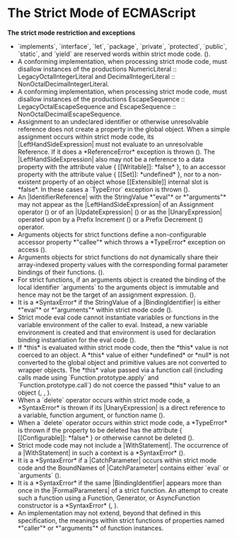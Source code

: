 # The Strict Mode of ECMAScript
  <p><b>The strict mode restriction and exceptions</b></p>
  <ul>
    <li>
      `implements`, `interface`, `let`, `package`, `private`, `protected`, `public`, `static`, and `yield` are reserved words within strict mode code. (<emu-xref href="#sec-keywords-and-reserved-words"></emu-xref>).
    </li>
    <li>
      A conforming implementation, when processing strict mode code, must disallow instances of the productions <emu-grammar>NumericLiteral :: LegacyOctalIntegerLiteral</emu-grammar> and <emu-grammar>DecimalIntegerLiteral :: NonOctalDecimalIntegerLiteral</emu-grammar>.
    </li>
    <li>
      A conforming implementation, when processing strict mode code, must disallow instances of the productions <emu-grammar>EscapeSequence :: LegacyOctalEscapeSequence</emu-grammar> and <emu-grammar>EscapeSequence :: NonOctalDecimalEscapeSequence</emu-grammar>.
    </li>
    <li>
      Assignment to an undeclared identifier or otherwise unresolvable reference does not create a property in the global object. When a simple assignment occurs within strict mode code, its |LeftHandSideExpression| must not evaluate to an unresolvable Reference. If it does a *ReferenceError* exception is thrown (<emu-xref href="#sec-putvalue"></emu-xref>). The |LeftHandSideExpression| also may not be a reference to a data property with the attribute value { [[Writable]]: *false* }, to an accessor property with the attribute value { [[Set]]: *undefined* }, nor to a non-existent property of an object whose [[Extensible]] internal slot is *false*. In these cases a `TypeError` exception is thrown (<emu-xref href="#sec-assignment-operators"></emu-xref>).
    </li>
    <li>
      An |IdentifierReference| with the StringValue *"eval"* or *"arguments"* may not appear as the |LeftHandSideExpression| of an Assignment operator (<emu-xref href="#sec-assignment-operators"></emu-xref>) or of an |UpdateExpression| (<emu-xref href="#sec-update-expressions"></emu-xref>) or as the |UnaryExpression| operated upon by a Prefix Increment (<emu-xref href="#sec-prefix-increment-operator"></emu-xref>) or a Prefix Decrement (<emu-xref href="#sec-prefix-decrement-operator"></emu-xref>) operator.
    </li>
    <li>
      Arguments objects for strict functions define a non-configurable accessor property *"callee"* which throws a *TypeError* exception on access (<emu-xref href="#sec-createunmappedargumentsobject"></emu-xref>).
    </li>
    <li>
      Arguments objects for strict functions do not dynamically share their <emu-xref href="#array-index">array-indexed</emu-xref> property values with the corresponding formal parameter bindings of their functions. (<emu-xref href="#sec-arguments-exotic-objects"></emu-xref>).
    </li>
    <li>
      For strict functions, if an arguments object is created the binding of the local identifier `arguments` to the arguments object is immutable and hence may not be the target of an assignment expression. (<emu-xref href="#sec-functiondeclarationinstantiation"></emu-xref>).
    </li>
    <li>
      It is a *SyntaxError* if the StringValue of a |BindingIdentifier| is either *"eval"* or *"arguments"* within strict mode code (<emu-xref href="#sec-identifiers-static-semantics-early-errors"></emu-xref>).
    </li>
    <li>
      Strict mode eval code cannot instantiate variables or functions in the variable environment of the caller to eval. Instead, a new variable environment is created and that environment is used for declaration binding instantiation for the eval code (<emu-xref href="#sec-eval-x"></emu-xref>).
    </li>
    <li>
      If *this* is evaluated within strict mode code, then the *this* value is not coerced to an object. A *this* value of either *undefined* or *null* is not converted to the global object and primitive values are not converted to wrapper objects. The *this* value passed via a function call (including calls made using `Function.prototype.apply` and `Function.prototype.call`) do not coerce the passed *this* value to an object (<emu-xref href="#sec-ordinarycallbindthis"></emu-xref>, <emu-xref href="#sec-function.prototype.apply"></emu-xref>, <emu-xref href="#sec-function.prototype.call"></emu-xref>).
    </li>
    <li>
      When a `delete` operator occurs within strict mode code, a *SyntaxError* is thrown if its |UnaryExpression| is a direct reference to a variable, function argument, or function name (<emu-xref href="#sec-delete-operator-static-semantics-early-errors"></emu-xref>).
    </li>
    <li>
      When a `delete` operator occurs within strict mode code, a *TypeError* is thrown if the property to be deleted has the attribute { [[Configurable]]: *false* } or otherwise cannot be deleted (<emu-xref href="#sec-delete-operator-runtime-semantics-evaluation"></emu-xref>).
    </li>
    <li>
      Strict mode code may not include a |WithStatement|. The occurrence of a |WithStatement| in such a context is a *SyntaxError* (<emu-xref href="#sec-with-statement-static-semantics-early-errors"></emu-xref>).
    </li>
    <li>
      It is a *SyntaxError* if a |CatchParameter| occurs within strict mode code and the BoundNames of |CatchParameter| contains either `eval` or `arguments` (<emu-xref href="#sec-try-statement-static-semantics-early-errors"></emu-xref>).
    </li>
    <li>
      It is a *SyntaxError* if the same |BindingIdentifier| appears more than once in the |FormalParameters| of a strict function. An attempt to create such a function using a Function, Generator, or AsyncFunction constructor is a *SyntaxError* (<emu-xref href="#sec-function-definitions-static-semantics-early-errors"></emu-xref>, <emu-xref href="#sec-createdynamicfunction"></emu-xref>).
    </li>
    <li>
      An implementation may not extend, beyond that defined in this specification, the meanings within strict functions of properties named *"caller"* or *"arguments"* of function instances.
    </li>
  </ul>

<h1 id="sec-host-layering-points"></h1>
